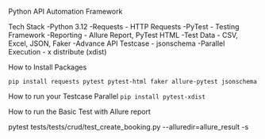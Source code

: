 Python API Automation Framework

Tech Stack
-Python 3.12
-Requests - HTTP Requests
-PyTest - Testing Framework
-Reporting - Allure Report, PyTest HTML
-Test Data - CSV, Excel, JSON, Faker
-Advance API Testcase - jsonschema
-Parallel Execution - x distribute (xdist)
   
How to Install Packages
```
pip install requests pytest pytest-html faker allure-pytest jsonschema

```
How to run your Testcase Parallel
```pip install pytest-xdist ```

How to run the Basic Test with Allure report

 pytest tests/tests/crud/test_create_booking.py  --alluredir=allure_result -s
 
